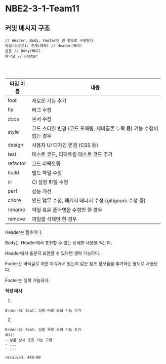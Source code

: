 # NBE2-3-1-Team11

## 커밋 메시지 구조

```
// Header, Body, Footer는 빈 행으로 구분한다.
타입(스코프): 주제(제목) // Header(헤더)
본문 // Body(바디)
바닥글 // Footer
```

<br><br>

| 타입 이름 | 내용 |
| --------- | ------- |
| feat | 새로운 기능 추가 |
| fix	| 버그 수정 |
| docs | 문서 수정 |
| style |	코드 스타일 변경 (코드 포매팅, 세미콜론 누락 등) 기능 수정이 없는 경우 |
| design | 사용자 UI 디자인 변경 (CSS 등) | 
| test | 테스트 코드, 리팩토링 테스트 코드 추가 |
| refactor | 코드 리팩토링 |
| build	| 빌드 파일 수정 |
| ci | CI 설정 파일 수정 |
| perf | 성능 개선 | 
| chore	| 빌드 업무 수정, 패키지 매니저 수정 (gitignore 수정 등) |
| rename | 파일 혹은 폴더명을 수정만 한 경우 | 
| remove | 파일을 삭제만 한 경우 | 


Header는 필수이다.

Body는 Header에서 표현할 수 없는 상세한 내용을 적는다.

Header에서 충분히 표현할 수 있다면 생략 가능하다.

Footer는 바닥글로 어떤 이슈에서 왔는지 같은 참조 정보들을 추가하는 용도로 사용한다.

Footer는 생략 가능하다.

**작성 예시**

1.
 ```
 Order-01 feat: 상품 목록 조회 기능 추가
 ```

2.
 ```
 Order-01 feat: 상품 목록 조회 기능 추가
 예시)
 - 상품 상세 조회 기능 구현
 - ...
 - ...
 
 resolved: #FX-00
 ```   